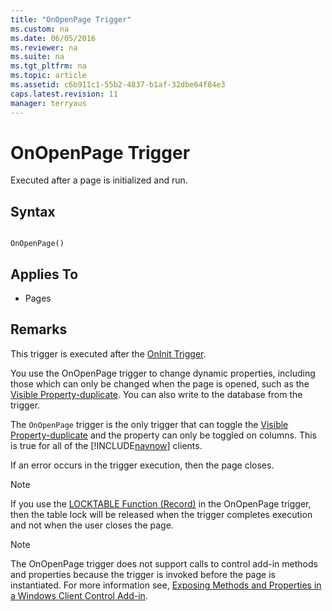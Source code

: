 ```yaml
---
title: "OnOpenPage Trigger"
ms.custom: na
ms.date: 06/05/2016
ms.reviewer: na
ms.suite: na
ms.tgt_pltfrm: na
ms.topic: article
ms.assetid: c6b911c1-55b2-4837-b1af-32dbe64f84e3
caps.latest.revision: 11
manager: terryaus
---
```

# OnOpenPage Trigger
Executed after a page is initialized and run.  
  
## Syntax  
  
```  
  
OnOpenPage()  
```  
  
## Applies To  
  
-   Pages  
  
## Remarks  
 This trigger is executed after the [OnInit Trigger](../dynamics-nav/OnInit-Trigger.md).  
  
 You use the OnOpenPage trigger to change dynamic properties, including those which can only be changed when the page is opened, such as the [Visible Property\-duplicate](../dynamics-nav/Visible-Property-duplicate.md). You can also write to the database from the trigger.  
  
 The `OnOpenPage` trigger is the only trigger that can toggle the [Visible Property\-duplicate](../dynamics-nav/Visible-Property-duplicate.md) and the property can only be toggled on columns. This is true for all of the [!INCLUDE[navnow](../dynamics-nav/includes/navnow_md.md)] clients.  
  
 If an error occurs in the trigger execution, then the page closes.  
  
> [!NOTE]  
>  If you use the [LOCKTABLE Function \(Record\)](../dynamics-nav/LOCKTABLE-Function--Record-.md) in the OnOpenPage trigger, then the table lock will be released when the trigger completes execution and not when the user closes the page.  
  
> [!NOTE]  
>  The OnOpenPage trigger does not support calls to control add\-in methods and properties because the trigger is invoked before the page is instantiated. For more information see, [Exposing Methods and Properties in a Windows Client Control Add\-in](../dynamics-nav/Exposing-Methods-and-Properties-in-a-Windows-Client-Control-Add-in.md).